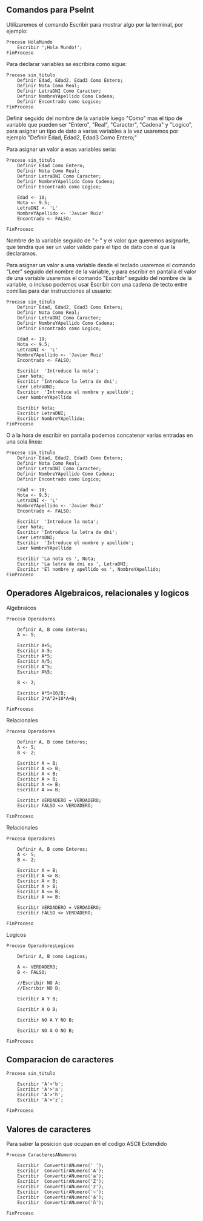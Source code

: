 ## Comandos para PseInt

Utilizaremos el comando Escribir para mostrar algo por la terminal, por ejemplo:

```
Proceso HolaMundo
	Escribir '¡Hola Mundo!';	
FinProceso
```

Para declarar variables se escribira como sigue:

```
Proceso sin_titulo
	Definir Edad, Edad2, Edad3 Como Entero;
	Definir Nota Como Real;
	Definir LetraDNI Como Caracter;
	Definir NombreYApellido Como Cadena;
	Definir Encontrado como Logico;
FinProceso
```

Definir seguido del nombre de la variable luego "Como" mas el tipo de variable que pueden ser "Entero", "Real", "Caracter", "Cadena" y "Logico", para asignar un tipo de dato a varias variables a la vez usaremos por ejemplo "Definir Edad, Edad2, Edad3 Como Entero;"

Para asignar un valor a esas variables seria:

```
Proceso sin_titulo
	Definir Edad Como Entero;
	Definir Nota Como Real;
	Definir LetraDNI Como Caracter;
	Definir NombreYApellido Como Cadena;
	Definir Encontrado como Logico;
	
	Edad <- 10;
	Nota <- 9.5;
	LetraDNI <- 'L'
	NombreYApellido <- 'Javier Ruiz'
	Encontrado <- FALSO;
	
FinProceso
```

Nombre de la variable seguido de "<-" y el valor que queremos asignarle, que tendra que ser un valor valido para el tipo de dato con el que la declaramos.

Para asignar un valor a una variable desde el teclado usaremos el comando "Leer" seguido del nombre de la variable, y para escribir en pantalla el valor de una variable usaremos el comando "Escribir" seguido del nombre de la variable, o incluso podemos usar Escribir con una cadena de tecto entre comillas para dar instrucciones al usuario:

```
Proceso sin_titulo
	Definir Edad, Edad2, Edad3 Como Entero;
	Definir Nota Como Real;
	Definir LetraDNI Como Caracter;
	Definir NombreYApellido Como Cadena;
	Definir Encontrado como Logico;
	
	Edad <- 10;
	Nota <- 9.5;
	LetraDNI <- 'L'
	NombreYApellido <- 'Javier Ruiz'
	Encontrado <- FALSO;
	
	Escribir  'Introduce la nota';
	Leer Nota;
	Escribir 'Introduce la letra de dni';
	Leer LetraDNI;
	Escribir  'Introduce el nombre y apellido';
	Leer NombreYApellido
	
	Escribir Nota;
	Escribir LetraDNI;
	Escribir NombreYApellido;
FinProceso
```

O a la hora de escribir en pantalla podemos concatenar varias entradas en una sola linea:

```
Proceso sin_titulo
	Definir Edad, Edad2, Edad3 Como Entero;
	Definir Nota Como Real;
	Definir LetraDNI Como Caracter;
	Definir NombreYApellido Como Cadena;
	Definir Encontrado como Logico;
	
	Edad <- 10;
	Nota <- 9.5;
	LetraDNI <- 'L'
	NombreYApellido <- 'Javier Ruiz'
	Encontrado <- FALSO;
	
	Escribir  'Introduce la nota';
	Leer Nota;
	Escribir 'Introduce la letra de dni';
	Leer LetraDNI;
	Escribir  'Introduce el nombre y apellido';
	Leer NombreYApellido
	
	Escribir 'La nota es ', Nota;
	Escribir 'La letra de dni es ', LetraDNI;
	Escribir 'El nombre y apellido es ', NombreYApellido;
FinProceso
```

## Operadores Algebraicos, relacionales y logicos

Algebraicos

```
Proceso Operadores
	
	Definir A, B como Enteros;
	A <- 5;
	
	Escribir A+5;
	Escribir A-5;
	Escribir A*5;
	Escribir A/5;
	Escribir A^5;
	Escribir A%5;
	
	B <- 2;
	
	Escribir A*5+10/B;
	Escribir 2*A^2+10*A+B;
	
FinProceso
```

Relacionales

```
Proceso Operadores
	
	Definir A, B como Enteros;
	A <- 5;
	B <- 2;
	
	Escribir A = B;
	Escribir A <> B;
	Escribir A < B;
	Escribir A > B;
	Escribir A <= B;
	Escribir A >= B;
	
	Escribir VERDADERO = VERDADERO;
	Escribir FALSO <> VERDADERO;
	
FinProceso
```

Relacionales

```
Proceso Operadores
	
	Definir A, B como Enteros;
	A <- 5;
	B <- 2;
	
	Escribir A = B;
	Escribir A <> B;
	Escribir A < B;
	Escribir A > B;
	Escribir A <= B;
	Escribir A >= B;
	
	Escribir VERDADERO = VERDADERO;
	Escribir FALSO <> VERDADERO;
	
FinProceso
```

Logicos

```
Proceso OperadoresLogicos

	Definir A, B como Logicos;
	
	A <- VERDADERO;
	B <- FALSO;
	
	//Escribir NO A;
	//Escribir NO B;
	
	Escribir A Y B;
	
	Escribir A O B;
	
	Escribir NO A Y NO B;
	
	Escribir NO A O NO B;
	
FinProceso
```

## Comparacion de caracteres

```
Proceso sin_titulo
	
	Escribir 'A'>'b';
	Escribir 'A'>'a';
	Escribir 'A'>'h';
	Escribir 'A'>'z';
	
FinProceso
```
## Valores de caracteres

Para saber la posicion que ocupan en el codigo ASCII Extendido
```
Proceso CaracteresANumeros

	Escribir  ConvertirANumero(' ');
	Escribir  ConvertirANumero('A');
	Escribir  ConvertirANumero('a');
	Escribir  ConvertirANumero('Z');
	Escribir  ConvertirANumero('z');
	Escribir  ConvertirANumero('~');
	Escribir  ConvertirANumero('á');
	Escribir  ConvertirANumero('ñ');
	
FinProceso
```
